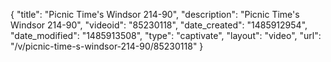 {
    "title": "Picnic Time's Windsor 214-90",
    "description": "Picnic Time's Windsor 214-90",
    "videoid": "85230118",
    "date_created": "1485912954",
    "date_modified": "1485913508",
    "type": "captivate",
    "layout": "video",
    "url": "\/v\/picnic-time-s-windsor-214-90\/85230118"
}